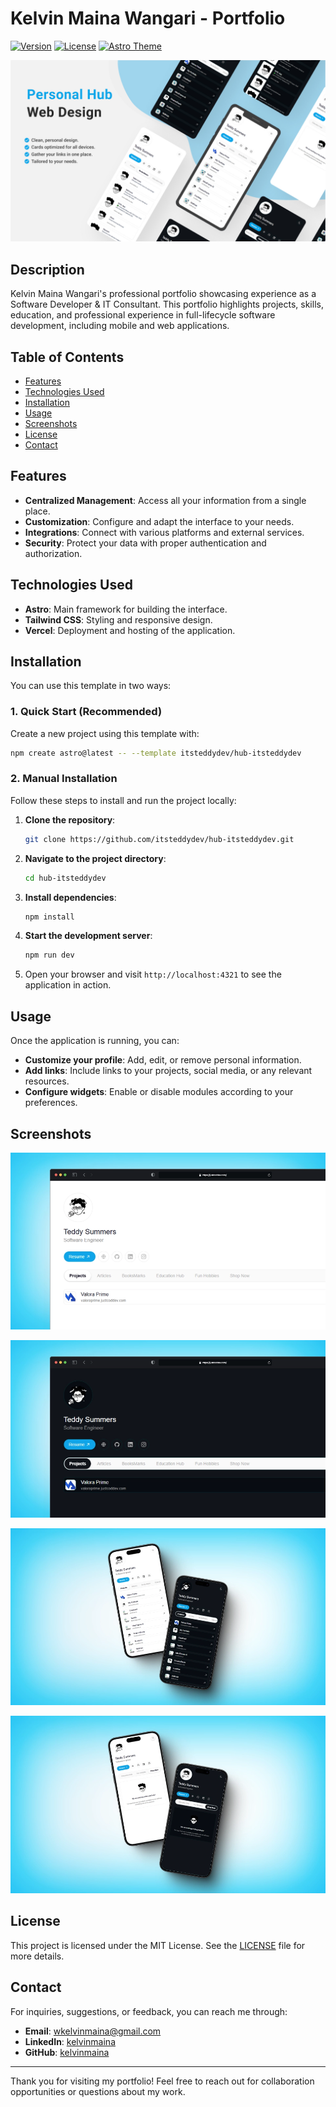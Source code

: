 # Kelvin Maina Wangari - Portfolio

[![Version](https://img.shields.io/github/package-json/v/kelvinmaina/kelvinmaina-portfolio)](https://github.com/kelvinmaina/kelvinmaina-portfolio) [![License](https://img.shields.io/badge/license-MIT-green.svg)](https://opensource.org/licenses/MIT) [![Astro Theme](https://img.shields.io/badge/Astro-Theme-blue?logo=astro)](https://astro.build/themes/details/personal-hub-a-customizable-personal-link/)

![Project Logo](public/img/cover/personal_hub.jpg)

## Description

Kelvin Maina Wangari's professional portfolio showcasing experience as a Software Developer & IT Consultant. This portfolio highlights projects, skills, education, and professional experience in full-lifecycle software development, including mobile and web applications.

## Table of Contents

- [Features](#features)
- [Technologies Used](#technologies-used)
- [Installation](#installation)
- [Usage](#usage)
- [Screenshots](#screenshots)
- [License](#license)
- [Contact](#contact)

## Features

- **Centralized Management**: Access all your information from a single place.
- **Customization**: Configure and adapt the interface to your needs.
- **Integrations**: Connect with various platforms and external services.
- **Security**: Protect your data with proper authentication and authorization.

## Technologies Used

- **Astro**: Main framework for building the interface.
- **Tailwind CSS**: Styling and responsive design.
- **Vercel**: Deployment and hosting of the application.

## Installation

You can use this template in two ways:

### 1. Quick Start (Recommended)

Create a new project using this template with:

   ```bash
npm create astro@latest -- --template itsteddydev/hub-itsteddydev
   ```

### 2. Manual Installation
Follow these steps to install and run the project locally:

1. **Clone the repository**:

   ```bash
   git clone https://github.com/itsteddydev/hub-itsteddydev.git
   ```

2. **Navigate to the project directory**:

   ```bash
   cd hub-itsteddydev
   ```

3. **Install dependencies**:

   ```bash
   npm install
   ```

4. **Start the development server**:

   ```bash
   npm run dev
   ```

5. Open your browser and visit `http://localhost:4321` to see the application in action.


## Usage

Once the application is running, you can:

- **Customize your profile**: Add, edit, or remove personal information.
- **Add links**: Include links to your projects, social media, or any relevant resources.
- **Configure widgets**: Enable or disable modules according to your preferences.

## Screenshots

![Main View](public/img/cover/personal_hub01.webp)

![Main View Dark](public/img/cover/personal_hub02.webp)

![Main View Dark](public/img/cover/personal_hub03.webp)

![Main View Dark](public/img/cover/personal_hub04.webp)


## License

This project is licensed under the MIT License. See the [LICENSE](./LICENSE) file for more details.

## Contact

For inquiries, suggestions, or feedback, you can reach me through:

- **Email**: wkelvinmaina@gmail.com
- **LinkedIn**: [kelvinmaina](https://www.linkedin.com/in/kelvinmaina/)
- **GitHub**: [kelvinmaina](https://www.github.com/kelvinmaina)

---

Thank you for visiting my portfolio! Feel free to reach out for collaboration opportunities or questions about my work.
